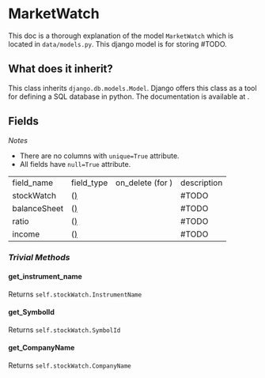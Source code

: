 # MarketWatch

This doc is a thorough explanation of the model `MarketWatch` which is located in `data/models.py`.
This django model is for storing #TODO.

## What does it inherit?

This class inherits `django.db.models.Model`. Django offers this class as a tool for defining a SQL database in python.
The documentation is available at <include from="third-party-libraries-links.topic" element-id="django.db.models"></include>.

## Fields

*Notes*
- There are no columns with `unique=True` attribute.
- All fields have `null=True` attribute.

<table>
    <tr>
        <td>field_name</td>
        <td>field_type</td>
        <td>on_delete (for <include from="third-party-libraries-links.topic" element-id="django-models.foreign-key"/>)</td>
        <td>description</td>
    </tr>
    <tr>
        <td>stockWatch</td>
        <td><include from="third-party-libraries-links.topic" element-id="django-models.foreign-key"/>
            (<a href="stock-watch-model.md"/>)</td>
        <td><include from="third-party-libraries-links.topic" element-id="django-models.cascade"/></td>
        <td>#TODO
        </td>
    </tr>
    <tr>
        <td>balanceSheet</td>
        <td><include from="third-party-libraries-links.topic" element-id="django-models.foreign-key"/>
            (<a href="balance-sheet-model.md"/>)</td>
        <td><include from="third-party-libraries-links.topic" element-id="django-models.cascade"/></td>
        <td>#TODO
        </td>
    </tr>
    <tr>
        <td>ratio</td>
        <td><include from="third-party-libraries-links.topic" element-id="django-models.foreign-key"/>
            (<a href="ratio-model.md"/>)</td>
        <td><include from="third-party-libraries-links.topic" element-id="django-models.cascade"/></td>
        <td>#TODO
        </td>
    </tr>
    <tr>
        <td>income</td>
        <td><include from="third-party-libraries-links.topic" element-id="django-models.foreign-key"/>
            (<a href="income-model.md"/>)</td>
        <td><include from="third-party-libraries-links.topic" element-id="django-models.cascade"/></td>
        <td>#TODO
        </td>
    </tr>
</table>



### *Trivial Methods*

#### get_instrument_name
Returns `self.stockWatch.InstrumentName`

#### get_SymbolId
Returns `self.stockWatch.SymbolId`

#### get_CompanyName
Returns `self.stockWatch.CompanyName`

